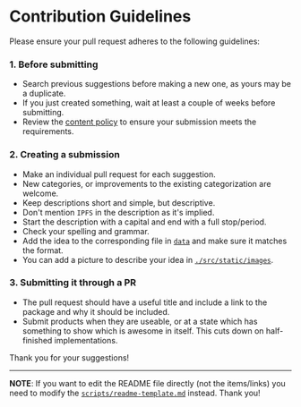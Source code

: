 # Contribution Guidelines

Please ensure your pull request adheres to the following guidelines:

### 1. Before submitting

- Search previous suggestions before making a new one, as yours may be a duplicate.
- If you just created something, wait at least a couple of weeks before submitting.
- Review the [content policy](POLICY.md) to ensure your submission meets the requirements.

### 2. Creating a submission

- Make an individual pull request for each suggestion.
- New categories, or improvements to the existing categorization are welcome.
- Keep descriptions short and simple, but descriptive.
- Don't mention `IPFS` in the description as it's implied.
- Start the description with a capital and end with a full stop/period.
- Check your spelling and grammar.
- Add the idea to the corresponding file in [`data`](./data) and make sure it matches the format.
- You can add a picture to describe your idea in [`./src/static/images`](./src/static/images).

### 3. Submitting it through a PR

- The pull request should have a useful title and include a link to the package and why it should be included.
- Submit products when they are useable, or at a state which has something to show which is awesome in itself. This cuts down on half-finished implementations.

Thank you for your suggestions!

-----

**NOTE**: If you want to edit the README file directly (not the items/links) you need to modify the [`scripts/readme-template.md`](https://github.com/ipfs/awesome-ipfs/blob/master/scripts/readme-template.md) instead. Thank you!
